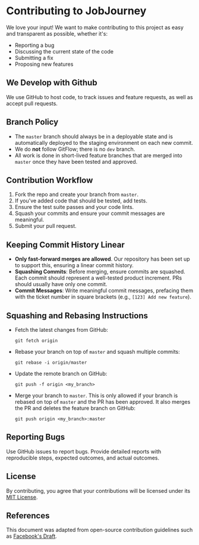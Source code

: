 # Contributing to JobJourney

We love your input! We want to make contributing to this project as easy and transparent as possible, whether it's:
- Reporting a bug
- Discussing the current state of the code
- Submitting a fix
- Proposing new features

## We Develop with Github
We use GitHub to host code, to track issues and feature requests, as well as accept pull requests.

## Branch Policy
- The `master` branch should always be in a deployable state and is automatically deployed to the staging environment on each new commit.
- We do **not** follow GitFlow; there is no `dev` branch.
- All work is done in short-lived feature branches that are merged into `master` once they have been tested and approved.

## Contribution Workflow
1. Fork the repo and create your branch from `master`.
2. If you've added code that should be tested, add tests.
3. Ensure the test suite passes and your code lints.
4. Squash your commits and ensure your commit messages are meaningful.
5. Submit your pull request.

## Keeping Commit History Linear
- **Only fast-forward merges are allowed**. Our repository has been set up to support this, ensuring a linear commit history.
- **Squashing Commits**: Before merging, ensure commits are squashed. Each commit should represent a well-tested product increment. PRs should usually have only one commit.
- **Commit Messages**: Write meaningful commit messages, prefacing them with the ticket number in square brackets (e.g., `[123] Add new feature`).

## Squashing and Rebasing Instructions
- Fetch the latest changes from GitHub:
  ```
  git fetch origin
  ```
- Rebase your branch on top of `master` and squash multiple commits:
  ```
  git rebase -i origin/master
  ```
- Update the remote branch on GitHub:
  ```
  git push -f origin <my_branch>
  ```
- Merge your branch to `master`. This is only allowed if your branch is rebased on top of `master` and the PR has been approved. It also merges the PR and deletes the feature branch on GitHub:
  ```
  git push origin <my_branch>:master
  ```

## Reporting Bugs
Use GitHub issues to report bugs. Provide detailed reports with reproducible steps, expected outcomes, and actual outcomes.

## License
By contributing, you agree that your contributions will be licensed under its [MIT License](https://github.com/ArgDevs/JobJourney/LICENSE.md).

## References
This document was adapted from open-source contribution guidelines such as [Facebook's Draft](https://github.com/facebook/draft-js/blob/master/CONTRIBUTING.md).
